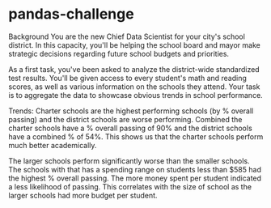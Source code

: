 # pandas-challenge

Background
You are the new Chief Data Scientist for your city's school district. In this capacity, you'll be helping the school board and mayor make strategic decisions regarding future school budgets and priorities.

As a first task, you've been asked to analyze the district-wide standardized test results. You'll be given access to every student's math and reading scores, as well as various information on the schools they attend. Your task is to aggregate the data to showcase obvious trends in school performance.

Trends:
Charter schools are the highest performing schools (by % overall passing) and the district schools are worse performing. Combined the charter schools have a % overall passing of 90% and the district schools have a combined % of 54%. This shows us that the charter schools perform much better academically.

The larger schools perform significantly worse than the smaller schools. The schools with that has a spending range on students less than $585 had the highest % overall passing. The more money spent per student indicated a less likelihood of passing. This correlates with the size of school as the larger schools had more budget per student.

